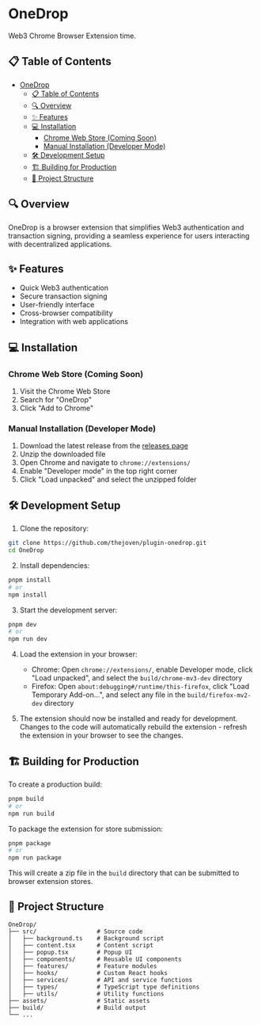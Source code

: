 # OneDrop

Web3 Chrome Browser Extension time.

## 📋 Table of Contents

- [OneDrop](#onedrop)
  - [📋 Table of Contents](#-table-of-contents)
  - [🔍 Overview](#-overview)
  - [✨ Features](#-features)
  - [💻 Installation](#-installation)
    - [Chrome Web Store (Coming Soon)](#chrome-web-store-coming-soon)
    - [Manual Installation (Developer Mode)](#manual-installation-developer-mode)
  - [🛠️ Development Setup](#️-development-setup)
  - [🏗️ Building for Production](#️-building-for-production)
  - [📁 Project Structure](#-project-structure)

## 🔍 Overview

OneDrop is a browser extension that simplifies Web3 authentication and transaction signing, providing a seamless experience for users interacting with decentralized applications.

## ✨ Features

- Quick Web3 authentication
- Secure transaction signing
- User-friendly interface
- Cross-browser compatibility
- Integration with web applications

## 💻 Installation

### Chrome Web Store (Coming Soon)

1. Visit the Chrome Web Store
2. Search for "OneDrop"
3. Click "Add to Chrome"

### Manual Installation (Developer Mode)

1. Download the latest release from the [releases page](#)
2. Unzip the downloaded file
3. Open Chrome and navigate to `chrome://extensions/`
4. Enable "Developer mode" in the top right corner
5. Click "Load unpacked" and select the unzipped folder 

## 🛠️ Development Setup

1. Clone the repository:

```bash
git clone https://github.com/thejoven/plugin-onedrop.git
cd OneDrop
```

2. Install dependencies:

```bash
pnpm install
# or
npm install
```

3. Start the development server:

```bash
pnpm dev
# or
npm run dev
```

4. Load the extension in your browser:
   - Chrome: Open `chrome://extensions/`, enable Developer mode, click "Load unpacked", and select the `build/chrome-mv3-dev` directory
   - Firefox: Open `about:debugging#/runtime/this-firefox`, click "Load Temporary Add-on...", and select any file in the `build/firefox-mv2-dev` directory

5. The extension should now be installed and ready for development. Changes to the code will automatically rebuild the extension - refresh the extension in your browser to see the changes.

## 🏗️ Building for Production

To create a production build:

```bash
pnpm build
# or
npm run build
```

To package the extension for store submission:

```bash
pnpm package
# or
npm run package
```

This will create a zip file in the `build` directory that can be submitted to browser extension stores.

## 📁 Project Structure

```
OneDrop/
├── src/                 # Source code
│   ├── background.ts    # Background script
│   ├── content.tsx      # Content script
│   ├── popup.tsx        # Popup UI
│   ├── components/      # Reusable UI components
│   ├── features/        # Feature modules
│   ├── hooks/           # Custom React hooks
│   ├── services/        # API and service functions
│   ├── types/           # TypeScript type definitions
│   ├── utils/           # Utility functions
├── assets/              # Static assets
├── build/               # Build output
└── ...
```